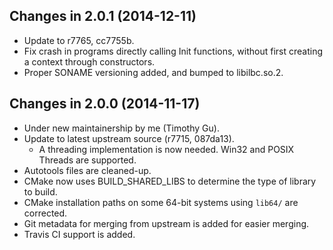 Changes in 2.0.1 (2014-12-11)
-----------------------------

- Update to r7765, cc7755b.
- Fix crash in programs directly calling Init functions, without first
  creating a context through constructors.
- Proper SONAME versioning added, and bumped to libilbc.so.2.

Changes in 2.0.0 (2014-11-17)
-----------------------------

- Under new maintainership by me (Timothy Gu).
- Update to latest upstream source (r7715, 087da13).
  - A threading implementation is now needed. Win32 and POSIX Threads are
    supported.
- Autotools files are cleaned-up.
- CMake now uses BUILD_SHARED_LIBS to determine the type of library to build.
- CMake installation paths on some 64-bit systems using `lib64/` are
  corrected.
- Git metadata for merging from upstream is added for easier merging.
- Travis CI support is added.

